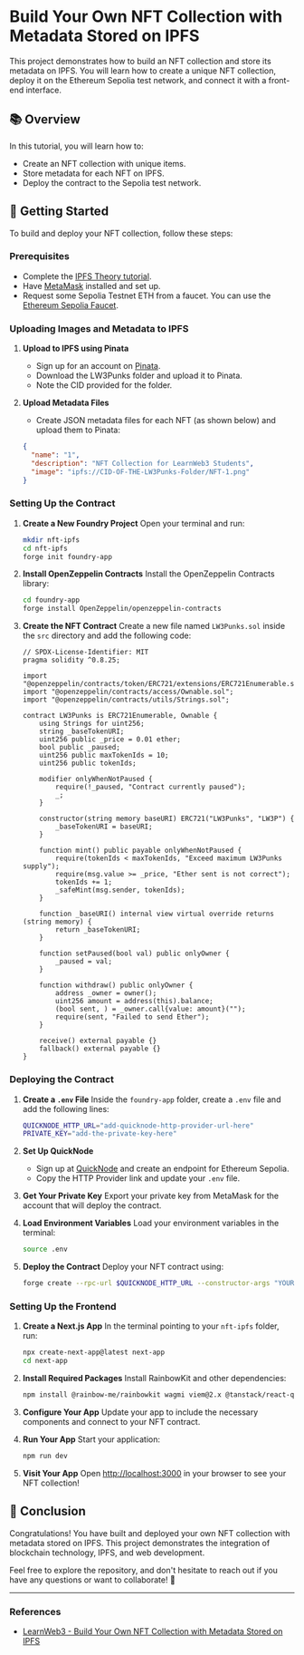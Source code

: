 
# Build Your Own NFT Collection with Metadata Stored on IPFS

This project demonstrates how to build an NFT collection and store its metadata on IPFS. You will learn how to create a unique NFT collection, deploy it on the Ethereum Sepolia test network, and connect it with a front-end interface.

## 📚 Overview

In this tutorial, you will learn how to:
- Create an NFT collection with unique items.
- Store metadata for each NFT on IPFS.
- Deploy the contract to the Sepolia test network.

## 🚀 Getting Started

To build and deploy your NFT collection, follow these steps:

### Prerequisites
- Complete the [IPFS Theory tutorial](https://learnweb3.io/lessons/introduction-to-ipfs-the-inter-planetary-file-system).
- Have [MetaMask](https://metamask.io/) installed and set up.
- Request some Sepolia Testnet ETH from a faucet. You can use the [Ethereum Sepolia Faucet](https://learnweb3.io/faucets/sepolia).

### Uploading Images and Metadata to IPFS

1. **Upload to IPFS using Pinata**
   - Sign up for an account on [Pinata](https://www.pinata.cloud/).
   - Download the LW3Punks folder and upload it to Pinata.
   - Note the CID provided for the folder.

2. **Upload Metadata Files**
   - Create JSON metadata files for each NFT (as shown below) and upload them to Pinata:
   ```json
   {
     "name": "1",
     "description": "NFT Collection for LearnWeb3 Students",
     "image": "ipfs://CID-OF-THE-LW3Punks-Folder/NFT-1.png"
   }
   ```

### Setting Up the Contract

1. **Create a New Foundry Project**
   Open your terminal and run:
   ```bash
   mkdir nft-ipfs
   cd nft-ipfs
   forge init foundry-app
   ```

2. **Install OpenZeppelin Contracts**
   Install the OpenZeppelin Contracts library:
   ```bash
   cd foundry-app
   forge install OpenZeppelin/openzeppelin-contracts
   ```

3. **Create the NFT Contract**
   Create a new file named `LW3Punks.sol` inside the `src` directory and add the following code:

   ```solidity
   // SPDX-License-Identifier: MIT
   pragma solidity ^0.8.25;

   import "@openzeppelin/contracts/token/ERC721/extensions/ERC721Enumerable.sol";
   import "@openzeppelin/contracts/access/Ownable.sol";
   import "@openzeppelin/contracts/utils/Strings.sol";

   contract LW3Punks is ERC721Enumerable, Ownable {
       using Strings for uint256;
       string _baseTokenURI;
       uint256 public _price = 0.01 ether;
       bool public _paused;
       uint256 public maxTokenIds = 10;
       uint256 public tokenIds;

       modifier onlyWhenNotPaused {
           require(!_paused, "Contract currently paused");
           _;
       }

       constructor(string memory baseURI) ERC721("LW3Punks", "LW3P") {
           _baseTokenURI = baseURI;
       }

       function mint() public payable onlyWhenNotPaused {
           require(tokenIds < maxTokenIds, "Exceed maximum LW3Punks supply");
           require(msg.value >= _price, "Ether sent is not correct");
           tokenIds += 1;
           _safeMint(msg.sender, tokenIds);
       }

       function _baseURI() internal view virtual override returns (string memory) {
           return _baseTokenURI;
       }

       function setPaused(bool val) public onlyOwner {
           _paused = val;
       }

       function withdraw() public onlyOwner {
           address _owner = owner();
           uint256 amount = address(this).balance;
           (bool sent, ) = _owner.call{value: amount}("");
           require(sent, "Failed to send Ether");
       }

       receive() external payable {}
       fallback() external payable {}
   }
   ```

### Deploying the Contract

1. **Create a `.env` File**
   Inside the `foundry-app` folder, create a `.env` file and add the following lines:
   ```bash
   QUICKNODE_HTTP_URL="add-quicknode-http-provider-url-here"
   PRIVATE_KEY="add-the-private-key-here"
   ```

2. **Set Up QuickNode**
   - Sign up at [QuickNode](https://www.quicknode.com/) and create an endpoint for Ethereum Sepolia.
   - Copy the HTTP Provider link and update your `.env` file.

3. **Get Your Private Key**
   Export your private key from MetaMask for the account that will deploy the contract.

4. **Load Environment Variables**
   Load your environment variables in the terminal:
   ```bash
   source .env
   ```

5. **Deploy the Contract**
   Deploy your NFT contract using:
   ```bash
   forge create --rpc-url $QUICKNODE_HTTP_URL --constructor-args "YOUR-METADATA-CID" --private-key $PRIVATE_KEY src/LW3Punks.sol:LW3Punks
   ```

### Setting Up the Frontend

1. **Create a Next.js App**
   In the terminal pointing to your `nft-ipfs` folder, run:
   ```bash
   npx create-next-app@latest next-app
   cd next-app
   ```

2. **Install Required Packages**
   Install RainbowKit and other dependencies:
   ```bash
   npm install @rainbow-me/rainbowkit wagmi viem@2.x @tanstack/react-query
   ```

3. **Configure Your App**
   Update your app to include the necessary components and connect to your NFT contract.

4. **Run Your App**
   Start your application:
   ```bash
   npm run dev
   ```

5. **Visit Your App**
   Open [http://localhost:3000](http://localhost:3000) in your browser to see your NFT collection!

## 🌈 Conclusion

Congratulations! You have built and deployed your own NFT collection with metadata stored on IPFS. This project demonstrates the integration of blockchain technology, IPFS, and web development.

Feel free to explore the repository, and don't hesitate to reach out if you have any questions or want to collaborate! 🙌

---

### References
- [LearnWeb3 - Build Your Own NFT Collection with Metadata Stored on IPFS](https://learnweb3.io/courses/junior/build-your-own-nft-collection-with-metadata-stored-on-ipfs)
